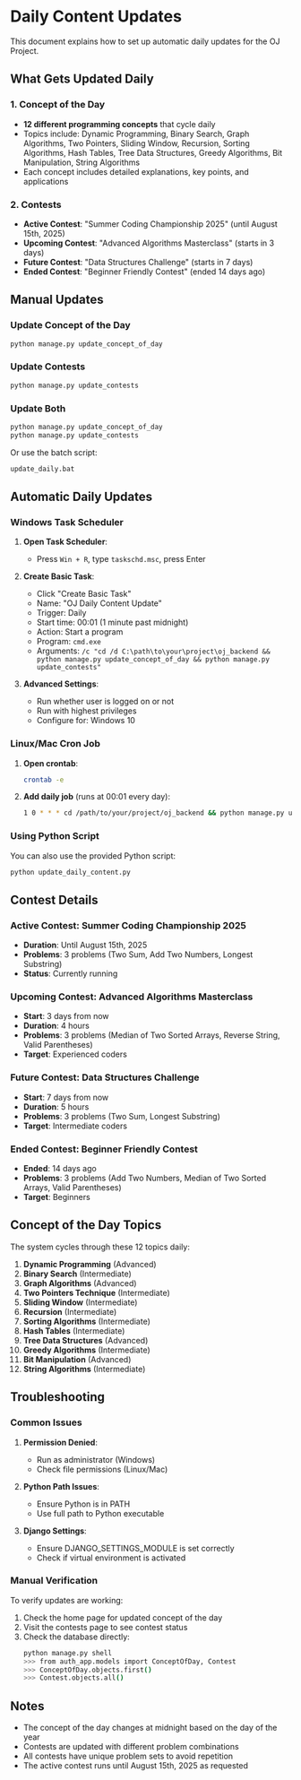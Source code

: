 # Daily Content Updates

This document explains how to set up automatic daily updates for the OJ Project.

## What Gets Updated Daily

### 1. Concept of the Day
- **12 different programming concepts** that cycle daily
- Topics include: Dynamic Programming, Binary Search, Graph Algorithms, Two Pointers, Sliding Window, Recursion, Sorting Algorithms, Hash Tables, Tree Data Structures, Greedy Algorithms, Bit Manipulation, String Algorithms
- Each concept includes detailed explanations, key points, and applications

### 2. Contests
- **Active Contest**: "Summer Coding Championship 2025" (until August 15th, 2025)
- **Upcoming Contest**: "Advanced Algorithms Masterclass" (starts in 3 days)
- **Future Contest**: "Data Structures Challenge" (starts in 7 days)
- **Ended Contest**: "Beginner Friendly Contest" (ended 14 days ago)

## Manual Updates

### Update Concept of the Day
```bash
python manage.py update_concept_of_day
```

### Update Contests
```bash
python manage.py update_contests
```

### Update Both
```bash
python manage.py update_concept_of_day
python manage.py update_contests
```

Or use the batch script:
```bash
update_daily.bat
```

## Automatic Daily Updates

### Windows Task Scheduler

1. **Open Task Scheduler**:
   - Press `Win + R`, type `taskschd.msc`, press Enter

2. **Create Basic Task**:
   - Click "Create Basic Task"
   - Name: "OJ Daily Content Update"
   - Trigger: Daily
   - Start time: 00:01 (1 minute past midnight)
   - Action: Start a program
   - Program: `cmd.exe`
   - Arguments: `/c "cd /d C:\path\to\your\project\oj_backend && python manage.py update_concept_of_day && python manage.py update_contests"`

3. **Advanced Settings**:
   - Run whether user is logged on or not
   - Run with highest privileges
   - Configure for: Windows 10

### Linux/Mac Cron Job

1. **Open crontab**:
   ```bash
   crontab -e
   ```

2. **Add daily job** (runs at 00:01 every day):
   ```bash
   1 0 * * * cd /path/to/your/project/oj_backend && python manage.py update_concept_of_day && python manage.py update_contests
   ```

### Using Python Script

You can also use the provided Python script:
```bash
python update_daily_content.py
```

## Contest Details

### Active Contest: Summer Coding Championship 2025
- **Duration**: Until August 15th, 2025
- **Problems**: 3 problems (Two Sum, Add Two Numbers, Longest Substring)
- **Status**: Currently running

### Upcoming Contest: Advanced Algorithms Masterclass
- **Start**: 3 days from now
- **Duration**: 4 hours
- **Problems**: 3 problems (Median of Two Sorted Arrays, Reverse String, Valid Parentheses)
- **Target**: Experienced coders

### Future Contest: Data Structures Challenge
- **Start**: 7 days from now
- **Duration**: 5 hours
- **Problems**: 3 problems (Two Sum, Longest Substring)
- **Target**: Intermediate coders

### Ended Contest: Beginner Friendly Contest
- **Ended**: 14 days ago
- **Problems**: 3 problems (Add Two Numbers, Median of Two Sorted Arrays, Valid Parentheses)
- **Target**: Beginners

## Concept of the Day Topics

The system cycles through these 12 topics daily:

1. **Dynamic Programming** (Advanced)
2. **Binary Search** (Intermediate)
3. **Graph Algorithms** (Advanced)
4. **Two Pointers Technique** (Intermediate)
5. **Sliding Window** (Intermediate)
6. **Recursion** (Intermediate)
7. **Sorting Algorithms** (Intermediate)
8. **Hash Tables** (Intermediate)
9. **Tree Data Structures** (Advanced)
10. **Greedy Algorithms** (Intermediate)
11. **Bit Manipulation** (Advanced)
12. **String Algorithms** (Intermediate)

## Troubleshooting

### Common Issues

1. **Permission Denied**:
   - Run as administrator (Windows)
   - Check file permissions (Linux/Mac)

2. **Python Path Issues**:
   - Ensure Python is in PATH
   - Use full path to Python executable

3. **Django Settings**:
   - Ensure DJANGO_SETTINGS_MODULE is set correctly
   - Check if virtual environment is activated

### Manual Verification

To verify updates are working:
1. Check the home page for updated concept of the day
2. Visit the contests page to see contest status
3. Check the database directly:
   ```bash
   python manage.py shell
   >>> from auth_app.models import ConceptOfDay, Contest
   >>> ConceptOfDay.objects.first()
   >>> Contest.objects.all()
   ```

## Notes

- The concept of the day changes at midnight based on the day of the year
- Contests are updated with different problem combinations
- All contests have unique problem sets to avoid repetition
- The active contest runs until August 15th, 2025 as requested 